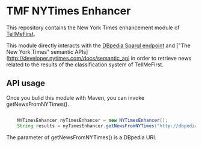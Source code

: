 # TMF NYTimes Enhancer

This repository contains the New York Times enhancement module of [TellMeFirst](https://github.com/TellMeFirst/TellMeFirst).

This module directly interacts with the [DBpedia Sparql endpoint](http://dbpedia.org/sparql) and ["The New York Times" semantic APIs](http://developer.nytimes.com/docs/semantic_api in order to retrieve news related to the results of the classification system of TellMeFirst.

## API usage

Once you bulid this module with Maven, you can invoke getNewsFromNYTimes().

``` java

	NYTimesEnhancer nyTimesEnhancer = new NYTimesEnhancer();
    String results = nyTimesEnhancer.getNewsFromNYTimes("http://dbpedia.org/resource/Barack_Obama");

```

The parameter of getNewsFromNYTimes() is a DBpedia URI.
